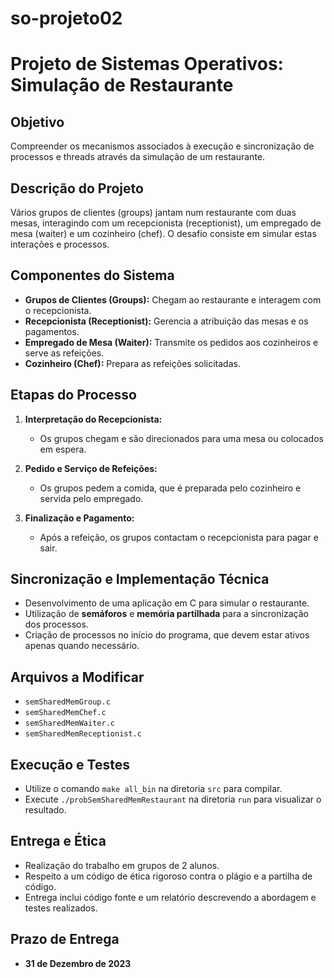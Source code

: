 # so-projeto02

# Projeto de Sistemas Operativos: Simulação de Restaurante

## Objetivo
Compreender os mecanismos associados à execução e sincronização de processos e threads através da simulação de um restaurante.

## Descrição do Projeto
Vários grupos de clientes (groups) jantam num restaurante com duas mesas, interagindo com um recepcionista (receptionist), um empregado de mesa (waiter) e um cozinheiro (chef). O desafio consiste em simular estas interações e processos.

## Componentes do Sistema
- **Grupos de Clientes (Groups):** Chegam ao restaurante e interagem com o recepcionista.
- **Recepcionista (Receptionist):** Gerencia a atribuição das mesas e os pagamentos.
- **Empregado de Mesa (Waiter):** Transmite os pedidos aos cozinheiros e serve as refeições.
- **Cozinheiro (Chef):** Prepara as refeições solicitadas.

## Etapas do Processo
1. **Interpretação do Recepcionista:**
   - Os grupos chegam e são direcionados para uma mesa ou colocados em espera.

2. **Pedido e Serviço de Refeições:**
   - Os grupos pedem a comida, que é preparada pelo cozinheiro e servida pelo empregado.

3. **Finalização e Pagamento:**
   - Após a refeição, os grupos contactam o recepcionista para pagar e sair.

## Sincronização e Implementação Técnica
- Desenvolvimento de uma aplicação em C para simular o restaurante.
- Utilização de **semáforos** e **memória partilhada** para a sincronização dos processos.
- Criação de processos no início do programa, que devem estar ativos apenas quando necessário.

## Arquivos a Modificar
- `semSharedMemGroup.c`
- `semSharedMemChef.c`
- `semSharedMemWaiter.c`
- `semSharedMemReceptionist.c`

## Execução e Testes
- Utilize o comando `make all_bin` na diretoria `src` para compilar.
- Execute `./probSemSharedMemRestaurant` na diretoria `run` para visualizar o resultado.

## Entrega e Ética
- Realização do trabalho em grupos de 2 alunos.
- Respeito a um código de ética rigoroso contra o plágio e a partilha de código.
- Entrega inclui código fonte e um relatório descrevendo a abordagem e testes realizados.

## Prazo de Entrega
- **31 de Dezembro de 2023**

